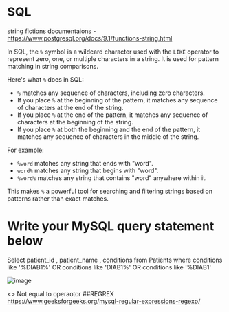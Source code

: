 # SQL
string fictions documentaions - https://www.postgresql.org/docs/9.1/functions-string.html

In SQL, the `%` symbol is a wildcard character used with the `LIKE` operator to represent zero, one, or multiple characters in a string. It is used for pattern matching in string comparisons.

Here's what `%` does in SQL:

- `%` matches any sequence of characters, including zero characters.
- If you place `%` at the beginning of the pattern, it matches any sequence of characters at the end of the string.
- If you place `%` at the end of the pattern, it matches any sequence of characters at the beginning of the string.
- If you place `%` at both the beginning and the end of the pattern, it matches any sequence of characters in the middle of the string.

For example:

- `%word` matches any string that ends with "word".
- `word%` matches any string that begins with "word".
- `%word%` matches any string that contains "word" anywhere within it.

This makes `%` a powerful tool for searching and filtering strings based on patterns rather than exact matches.

# Write your MySQL query statement below
Select patient_id , patient_name , conditions 
from Patients 
where conditions like '%DIAB1%'
OR 
 conditions like 'DIAB1%'
OR 
conditions like '%DIAB1'


![image](https://github.com/Ayush-Tibrewal/SQL/assets/96817905/74d2fecf-35f3-4595-9f53-64f1a0692ed5)


<>	Not equal to operaotor 
##REGREX
https://www.geeksforgeeks.org/mysql-regular-expressions-regexp/
